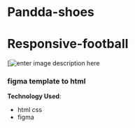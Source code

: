 # Pandda-shoes
 
 # Responsive-football
[![enter image description here](https://i.ibb.co/W2mGXD2/screencapture-omar4321-github-io-Pandda-shop-index-html-2021-12-08-22-04-21.png)

###  figma template to html


**Technology Used**: 

 - html css 
 -  figma
 
